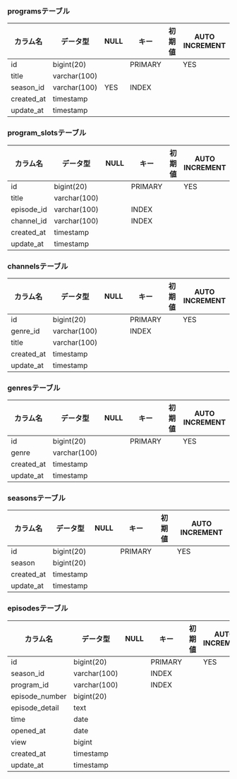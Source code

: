 ### programsテーブル
|カラム名|データ型|NULL|キー|初期値|AUTO INCREMENT|
| ---- | ---- | ---- | ---- | ---- | ---- |
|id|bigint(20)||PRIMARY||YES|
|title|varchar(100)|||||
|season_id|varchar(100)|YES|INDEX|||
|created_at|timestamp|||||
|update_at|timestamp|||||

### program_slotsテーブル
|カラム名|データ型|NULL|キー|初期値|AUTO INCREMENT|
| ---- | ---- | ---- | ---- | ---- | ---- |
|id|bigint(20)||PRIMARY||YES|
|title|varchar(100)|||||
|episode_id|varchar(100)||INDEX|||
|channel_id|varchar(100)||INDEX|||
|created_at|timestamp|||||
|update_at|timestamp|||||

### channelsテーブル
|カラム名|データ型|NULL|キー|初期値|AUTO INCREMENT|
| ---- | ---- | ---- | ---- | ---- | ---- |
|id|bigint(20)||PRIMARY||YES|
|genre_id|varchar(100)||INDEX|||
|title|varchar(100)|||||
|created_at|timestamp|||||
|update_at|timestamp|||||

### genresテーブル
|カラム名|データ型|NULL|キー|初期値|AUTO INCREMENT|
| ---- | ---- | ---- | ---- | ---- | ---- |
|id|bigint(20)||PRIMARY||YES|
|genre|varchar(100)|||||
|created_at|timestamp|||||
|update_at|timestamp|||||

### seasonsテーブル
|カラム名|データ型|NULL|キー|初期値|AUTO INCREMENT|
| ---- | ---- | ---- | ---- | ---- | ---- |
|id|bigint(20)||PRIMARY||YES|
|season|bigint(20)|||||
|created_at|timestamp|||||
|update_at|timestamp|||||

### episodesテーブル
|カラム名|データ型|NULL|キー|初期値|AUTO INCREMENT|
| ---- | ---- | ---- | ---- | ---- | ---- |
|id|bigint(20)||PRIMARY||YES|
|season_id|varchar(100)||INDEX|||
|program_id|varchar(100)||INDEX|||
|episode_number|bigint(20)|||||
|episode_detail|text|||||
|time|date|||||
|opened_at|date|||||
|view|bigint|||||
|created_at|timestamp|||||
|update_at|timestamp|||||


